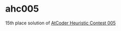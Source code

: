 # ahc005
15th place solution of [AtCoder Heuristic Contest 005](https://atcoder.jp/contests/ahc005)
